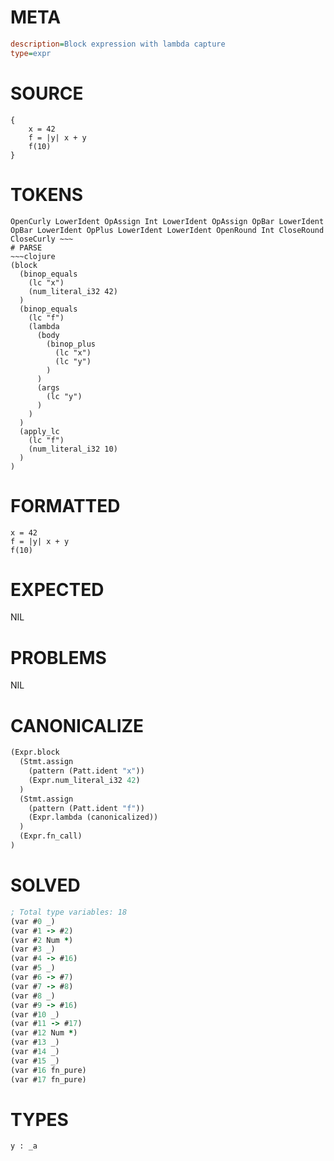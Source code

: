 # META
~~~ini
description=Block expression with lambda capture
type=expr
~~~
# SOURCE
~~~roc
{
    x = 42
    f = |y| x + y
    f(10)
}
~~~
# TOKENS
~~~text
OpenCurly LowerIdent OpAssign Int LowerIdent OpAssign OpBar LowerIdent OpBar LowerIdent OpPlus LowerIdent LowerIdent OpenRound Int CloseRound CloseCurly ~~~
# PARSE
~~~clojure
(block
  (binop_equals
    (lc "x")
    (num_literal_i32 42)
  )
  (binop_equals
    (lc "f")
    (lambda
      (body
        (binop_plus
          (lc "x")
          (lc "y")
        )
      )
      (args
        (lc "y")
      )
    )
  )
  (apply_lc
    (lc "f")
    (num_literal_i32 10)
  )
)
~~~
# FORMATTED
~~~roc
x = 42
f = |y| x + y
f(10)
~~~
# EXPECTED
NIL
# PROBLEMS
NIL
# CANONICALIZE
~~~clojure
(Expr.block
  (Stmt.assign
    (pattern (Patt.ident "x"))
    (Expr.num_literal_i32 42)
  )
  (Stmt.assign
    (pattern (Patt.ident "f"))
    (Expr.lambda (canonicalized))
  )
  (Expr.fn_call)
)
~~~
# SOLVED
~~~clojure
; Total type variables: 18
(var #0 _)
(var #1 -> #2)
(var #2 Num *)
(var #3 _)
(var #4 -> #16)
(var #5 _)
(var #6 -> #7)
(var #7 -> #8)
(var #8 _)
(var #9 -> #16)
(var #10 _)
(var #11 -> #17)
(var #12 Num *)
(var #13 _)
(var #14 _)
(var #15 _)
(var #16 fn_pure)
(var #17 fn_pure)
~~~
# TYPES
~~~roc
y : _a
~~~
